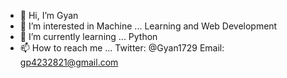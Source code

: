- 👋 Hi, I’m Gyan
- 👀 I’m interested in Machine ... Learning and Web Development
- 🌱 I’m currently learning ... Python
- 📫 How to reach me ... Twitter: @Gyan1729  Email: gp4232821@gmail.com

<!---
gyan0702/gyan0702 is a ✨ special ✨ repository because its `README.md` (this file) appears on your GitHub profile.
You can click the Preview link to take a look at your changes.
--->
